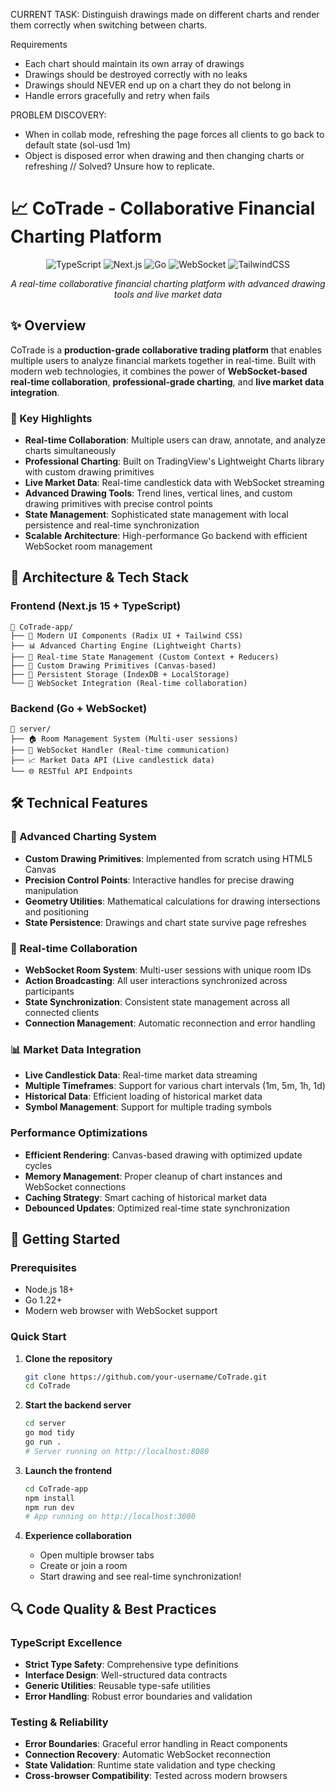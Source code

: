 CURRENT TASK:
Distinguish drawings made on different charts and render them correctly when switching between charts.

Requirements
- Each chart should maintain its own array of drawings
- Drawings should be destroyed correctly with no leaks
- Drawings should NEVER end up on a chart they do not belong in
- Handle errors gracefully and retry when fails


PROBLEM DISCOVERY:
- When in collab mode, refreshing the page forces all clients to go back to default state (sol-usd 1m)
- Object is disposed error when drawing and then changing charts or refreshing // Solved? Unsure how to replicate.


# 📈 CoTrade - Collaborative Financial Charting Platform

<div align="center">

![TypeScript](https://img.shields.io/badge/TypeScript-007ACC?style=for-the-badge&logo=typescript&logoColor=white)
![Next.js](https://img.shields.io/badge/Next.js-000000?style=for-the-badge&logo=nextdotjs&logoColor=white)
![Go](https://img.shields.io/badge/Go-00ADD8?style=for-the-badge&logo=go&logoColor=white)
![WebSocket](https://img.shields.io/badge/WebSocket-010101?style=for-the-badge&logo=socket.io&logoColor=white)
![TailwindCSS](https://img.shields.io/badge/Tailwind_CSS-38B2AC?style=for-the-badge&logo=tailwind-css&logoColor=white)

*A real-time collaborative financial charting platform with advanced drawing tools and live market data*

</div>

## ✨ Overview

CoTrade is a **production-grade collaborative trading platform** that enables multiple users to analyze financial markets together in real-time. Built with modern web technologies, it combines the power of **WebSocket-based real-time collaboration**, **professional-grade charting**, and **live market data integration**.

### 🎯 Key Highlights
- **Real-time Collaboration**: Multiple users can draw, annotate, and analyze charts simultaneously
- **Professional Charting**: Built on TradingView's Lightweight Charts library with custom drawing primitives
- **Live Market Data**: Real-time candlestick data with WebSocket streaming
- **Advanced Drawing Tools**: Trend lines, vertical lines, and custom drawing primitives with precise control points
- **State Management**: Sophisticated state management with local persistence and real-time synchronization
- **Scalable Architecture**: High-performance Go backend with efficient WebSocket room management

## 🚀 Architecture & Tech Stack

### Frontend (Next.js 15 + TypeScript)
```
📁 CoTrade-app/
├── 🎨 Modern UI Components (Radix UI + Tailwind CSS)
├── 📊 Advanced Charting Engine (Lightweight Charts)
├── 🔄 Real-time State Management (Custom Context + Reducers)
├── 🎯 Custom Drawing Primitives (Canvas-based)
├── 💾 Persistent Storage (IndexDB + LocalStorage)
└── 🔌 WebSocket Integration (Real-time collaboration)
```

### Backend (Go + WebSocket)
```
📁 server/
├── 🏠 Room Management System (Multi-user sessions)
├── 🔗 WebSocket Handler (Real-time communication)
├── 📈 Market Data API (Live candlestick data)
└── 🌐 RESTful API Endpoints
```

## 🛠️ Technical Features

### 🎨 Advanced Charting System
- **Custom Drawing Primitives**: Implemented from scratch using HTML5 Canvas
- **Precision Control Points**: Interactive handles for precise drawing manipulation  
- **Geometry Utilities**: Mathematical calculations for drawing intersections and positioning
- **State Persistence**: Drawings and chart state survive page refreshes

### 🔄 Real-time Collaboration
- **WebSocket Room System**: Multi-user sessions with unique room IDs
- **Action Broadcasting**: All user interactions synchronized across participants
- **State Synchronization**: Consistent state management across all connected clients
- **Connection Management**: Automatic reconnection and error handling

### 📊 Market Data Integration
- **Live Candlestick Data**: Real-time market data streaming
- **Multiple Timeframes**: Support for various chart intervals (1m, 5m, 1h, 1d)
- **Historical Data**: Efficient loading of historical market data
- **Symbol Management**: Support for multiple trading symbols

### Performance Optimizations
- **Efficient Rendering**: Canvas-based drawing with optimized update cycles
- **Memory Management**: Proper cleanup of chart instances and WebSocket connections
- **Caching Strategy**: Smart caching of historical market data
- **Debounced Updates**: Optimized real-time state synchronization

## 🚦 Getting Started

### Prerequisites
- Node.js 18+ 
- Go 1.22+
- Modern web browser with WebSocket support

### Quick Start

1. **Clone the repository**
   ```bash
   git clone https://github.com/your-username/CoTrade.git
   cd CoTrade
   ```

2. **Start the backend server**
   ```bash
   cd server
   go mod tidy
   go run .
   # Server running on http://localhost:8080
   ```

3. **Launch the frontend**
   ```bash
   cd CoTrade-app
   npm install
   npm run dev
   # App running on http://localhost:3000
   ```

4. **Experience collaboration**
   - Open multiple browser tabs
   - Create or join a room
   - Start drawing and see real-time synchronization!

## 🔍 Code Quality & Best Practices

### TypeScript Excellence
- **Strict Type Safety**: Comprehensive type definitions
- **Interface Design**: Well-structured data contracts
- **Generic Utilities**: Reusable type-safe utilities
- **Error Handling**: Robust error boundaries and validation

### Testing & Reliability
- **Error Boundaries**: Graceful error handling in React components
- **Connection Recovery**: Automatic WebSocket reconnection
- **State Validation**: Runtime state validation and type checking
- **Cross-browser Compatibility**: Tested across modern browsers